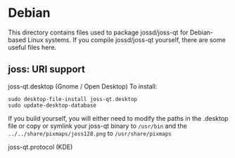 
Debian
====================
This directory contains files used to package jossd/joss-qt
for Debian-based Linux systems. If you compile jossd/joss-qt yourself, there are some useful files here.

## joss: URI support ##


joss-qt.desktop  (Gnome / Open Desktop)
To install:

	sudo desktop-file-install joss-qt.desktop
	sudo update-desktop-database

If you build yourself, you will either need to modify the paths in
the .desktop file or copy or symlink your joss-qt binary to `/usr/bin`
and the `../../share/pixmaps/joss128.png` to `/usr/share/pixmaps`

joss-qt.protocol (KDE)

